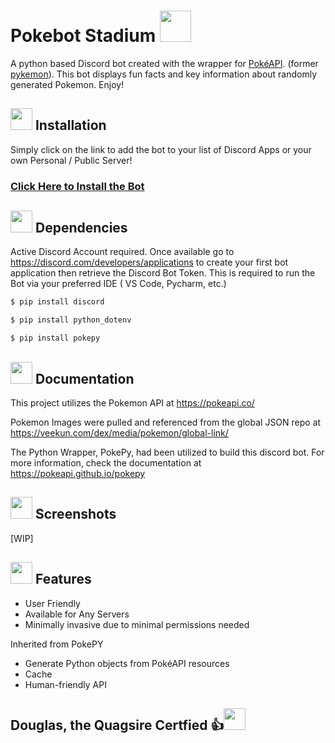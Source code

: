# Pokebot Stadium <a href="https://pokeapi.co/api/v2/pokemon/wooper"><img src='https://veekun.com/dex/media/pokemon/global-link/194.png' height=50px/></a>

A python based Discord bot created with the wrapper for [PokéAPI](https://pokeapi.co). (former [pykemon](https://github.com/PokeAPI/pokepy/tree/bb72105f4c5402aaa5d4fd2b9c142bf9b678b254)). This bot displays fun facts and key
information about randomly generated Pokemon. Enjoy!

## <img src='https://veekun.com/dex/media/pokemon/icons/194.png' height=35px> Installation
Simply click on the link to add the bot to your list of Discord Apps or your own Personal / Public Server!
### <a href="https://discord.com/oauth2/authorize?client_id=1365402539423694848">Click Here to Install the Bot</a>

## <img src='https://veekun.com/dex/media/pokemon/icons/195.png' height=35px> Dependencies

Active Discord Account required. Once available go to https://discord.com/developers/applications to create your first bot application then retrieve the Discord Bot Token. 
This is required to run the Bot via your preferred IDE ( VS Code, Pycharm, etc.)


```sh
$ pip install discord
```

```sh
$ pip install python_dotenv
```
```sh
$ pip install pokepy
```

## <img src='https://veekun.com/dex/media/pokemon/icons/194.png' height=35px>  Documentation

This project utilizes the Pokemon API at https://pokeapi.co/

Pokemon Images were pulled and referenced from the global JSON repo at https://veekun.com/dex/media/pokemon/global-link/

The Python Wrapper, PokePy, had been utilized to build this discord bot. 
For more information, check the documentation at https://pokeapi.github.io/pokepy

## <img src='https://veekun.com/dex/media/pokemon/icons/195.png' height=35px> Screenshots
[WIP]
## <img src='https://veekun.com/dex/media/pokemon/icons/194.png' height=35px> Features

* User Friendly
* Available for Any Servers
* Minimally invasive due to minimal permissions needed

Inherited from PokePY
* Generate Python objects from PokéAPI resources
* Cache
* Human-friendly API

## Douglas, the Quagsire Certfied 👍<img src='https://veekun.com/dex/media/pokemon/icons/195.png' height=35px>